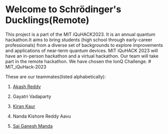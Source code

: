 <b><h1>Welcome to Schrödinger's Ducklings(Remote)</h1></b>

This project is a part of the MIT iQuHACK2023. It is an annual quantum hackathon.It aims to bring students (high school through early-career professionals) from a diverse set of backgrounds to explore improvements and applications of near-term quantum devices. MIT iQuHACK 2023 will have an in-person hackathon and a virtual hackathon. Our team will take part in the remote hackathon. We have chosen the IonQ Challenge. # MIT_iQuHack-2023

These are our teammates(listed alphabetically):
1. [Akash Reddy](https://github.com/Akash6300)

2. Gayatri Vadaparty

3. [Kiran Kaur](https://github.com/KyranKaur)

4. Nanda Kishore Reddy Aavu

5. [Sai Ganesh Manda](https://github.com/mvsg2)

